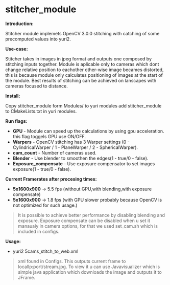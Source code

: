 # stitcher_module

**Introduction:** 

Stitcher module implemets OpenCV 3.0.0 stitching with catching of some precomputed values into yuri2.

**Use-case:** 

Stitcher takes in images in jpeg format and outputs one composed by stitching inputs together. Module is aplicable only to cameras which dont change relative position to eachother other-wise image becames distorted, this is because module only calculates positioning of images at the start of the module. Best results of stitching can be achieved on lanscapes with cameras focused to distance.

**Install:** 

Copy stitcher_module form Modules/ to yuri modules add stitcher_module to CMakeLists.txt in yuri modules.

**Run flags:**  

- **GPU**  - Module can speed up the calculations by using gpu acceleration. this flag toggels GPU use ON/OFF.
- **Warpers**  - OpenCV stitching has 3 Warper settings (0 - CylindricalWarper / 1 - PlaneWarper / 2 - SphericalWarper).
- **cam_count**  - Number of cameras used.
- **Blender**  - Use blender to smoothen the edges(1 - true/0 - false).
- **Exposure_compensate**  - Use exposure compensator to set images exposure(1 - true/0 - false).

**Current Framerates after procesing times:** 

- **5x1600x900**  -> 5.5 fps (without GPU,with blending,with exposure compensate)
- **5x1600x900**  -> 1.8 fps (with GPU slower probably because OpenCV is not optimized for such usage.)

>It is possible to achieve better performance by disabling blending and exposure. Exposure compensate can be disabled when u set it manaualy in camera options, for that we used set_cam.sh which is included in configs.


**Usage:** 
- yuri2 5cams_stitch_to_web.xml 

>xml found in Configs. This outputs current frame to localIp:port/stream.jpg. To view it u can use Javavisualizer which is simple java application which downloads the image and outputs it to JFrame.
